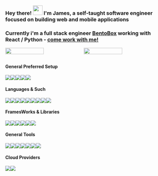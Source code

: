 ### Hey there! <img src="https://raw.githubusercontent.com/MartinHeinz/MartinHeinz/master/wave.gif" width="30px"> I'm James, a self-taught software engineer focused on building web and mobile applications
### Currently i'm a full stack engineer [BentoBox](https://getbento.com) working with React / Python - [come work with me!](https://getbento.com/careers/)


<div style="display: flex; flex-direction: row; width: 100%">
    <img style="margin-bottom: 10px; width: 49%" src="https://github-readme-stats.vercel.app/api?username=B0Y3R&count_private=true&show_icons=true&card_width=300&hide_border=true&theme=radical" />
    <img style="margin-bottom: 10px; width: 49%" src="https://github-readme-stats.vercel.app/api/top-langs/?username=B0Y3R&layout=compact&langs_count=4&hide=CSS,HTML,TypeScript,Objective-C&hide_border=true&theme=radical" />
</div>
<h4>General Preferred Setup </h4>
<div style="display: flex; flex-direction: row; width: 50%; flex-wrap: wrap">
    <img src="https://img.shields.io/badge/OS-OSX-informational?style=?style=flat&logo=Apple" />
    <img src="https://img.shields.io/badge/Editor-JetBrainsEverything-informational?style=?style=flat&logo=JetBrains" />
    <img src="https://img.shields.io/badge/Editor-XCode-informational?style=?style=flat&logo=Apple" />
    <img src="https://img.shields.io/badge/Shell-zsh-informational?style=?style=flat&logo=appveyor" />
    <img src="https://img.shields.io/badge/Terminal-Warp-informational?style=?style=flat&logo=windows Terminal" />
</div>

<h4>Languages & Such</h4>
<div style="display: flex; flex-direction: row; width: 50%; flex-wrap: wrap;">
    <img src="https://img.shields.io/badge/HTML-informational?style=?style=flat&logo=HTML5&color=gray" />
    <img src="https://img.shields.io/badge/CSS-informational?style=?style=flat&logo=CSS3&color=gray" />
    <img src="https://img.shields.io/badge/JavaScript-informational?style=?style=flat&logo=JavaScript&color=gray" />
    <img src="https://img.shields.io/badge/Python-informational?style=?style=flat&logo=Python&color=gray" />
    <img src="https://img.shields.io/badge/Swift-informational?style=?style=flat&logo=Swift&color=gray" />
    <img src="https://img.shields.io/badge/Dart-informational?style=?style=flat&logo=Flutter&color=gray" />
    <img src="https://img.shields.io/badge/JetPack-informational?style=?style=flat&logo=Android&color=gray" />
    <img src="https://img.shields.io/badge/go-informational?style=?style=flat&logo=appveyor&color=gray" />
    <img src="https://img.shields.io/badge/Ruby-informational?style=?style=flat&logo=Ruby&color=gray" />
</div>

<h4>FramesWorks & Libraries</h4>
<div style="display: flex; flex-direction: row; width: 50%; flex-wrap: wrap;">
    <img src="https://img.shields.io/badge/React-informational?style=?style=flat&logo=React&color=critical" />
    <img src="https://img.shields.io/badge/ReactNative-informational?style=?style=flat&logo=React&color=critical" />
    <img src="https://img.shields.io/badge/Flutter-informational?style=?style=flat&logo=Flutter&color=critical" />
    <img src="https://img.shields.io/badge/SwiftUI-informational?style=?style=flat&logo=Swift&color=critical" />
    <img src="https://img.shields.io/badge/NextJS-informational?style=?style=flat&logo=Next.js&color=critical" />
    <img src="https://img.shields.io/badge/ReactTestingLibrary-informational?style=?style=flat&logo=React&color=critical" />
</div>

<h4>General Tools</h4>
<div style="display: flex; flex-direction: row; width: 50%; flex-wrap: wrap;">
    <img src="https://img.shields.io/badge/Docker-informational?style=?style=flat&logo=Docker&color=purple" />
    <img src="https://img.shields.io/badge/Kubernetes-informational?style=?style=flat&logo=Kubernetes&color=purple" />
    <img src="https://img.shields.io/badge/Postman-informational?style=?style=flat&logo=Postman&color=purple" />
    <img src="https://img.shields.io/badge/Postico-informational?style=?style=flat&logo=PostgreSql&color=purple" />
    <img src="https://img.shields.io/badge/DataDog-informational?style=?style=flat&logo=Datadog&color=purple" />
    <img src="https://img.shields.io/badge/Sentry-informational?style=?style=flat&logo=Sentry&color=purple" />
    <img src="https://img.shields.io/badge/FullStory-informational?style=?style=flat&logo=appveyor&color=purple" />
</div>

<h4>Cloud Providers</h4>
<div style="display: flex; flex-direction: row; width: 50%; flex-wrap: wrap;">
    <img src="https://img.shields.io/badge/AWS-informational?style=?style=flat&logo=Amazon AWS&color=green" />
    <img src="https://img.shields.io/badge/Azure-informational?style=?style=flat&logo=Azure Pipelines&color=green" />
</div>
